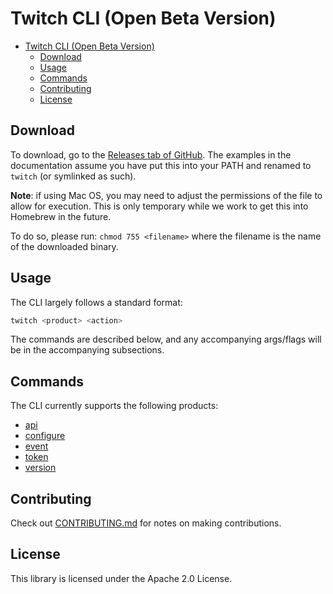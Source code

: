 # Twitch CLI (Open Beta Version)

- [Twitch CLI (Open Beta Version)](#twitch-cli-open-beta-version)
  - [Download](#download)
  - [Usage](#usage)
  - [Commands](#commands)
  - [Contributing](#contributing)
  - [License](#license)

## Download

To download, go to the [Releases tab of GitHub](https://github.com/twitchdev/twitch-cli/releases). The examples in the documentation assume you have put this into your PATH and renamed to `twitch` (or symlinked as such).

**Note**: if using Mac OS, you may need to adjust the permissions of the file to allow for execution. This is only temporary while we work to get this into Homebrew in the future. 

To do so, please run: `chmod 755 <filename>` where the filename is the name of the downloaded binary. 


## Usage

The CLI largely follows a standard format: 

```sh
twitch <product> <action>
```

The commands are described below, and any accompanying args/flags will be in the accompanying subsections.

## Commands

The CLI currently supports the following products: 

- [api](./docs/api.md)
- [configure](./docs/configure.md)
- [event](docs/event.md)
- [token](docs/token.md)
- [version](docs/version.md)

## Contributing

Check out [CONTRIBUTING.md](./CONTRIBUTING.md) for notes on making contributions.

## License 

This library is licensed under the Apache 2.0 License.
